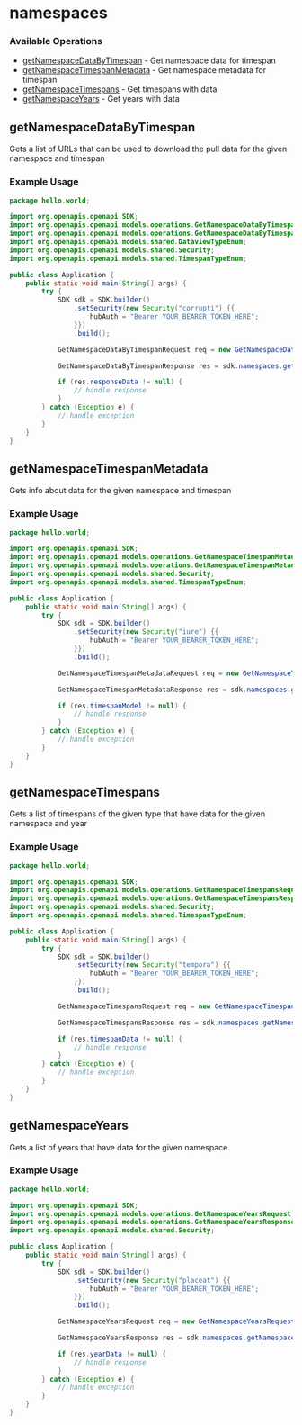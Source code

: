 # namespaces

### Available Operations

* [getNamespaceDataByTimespan](#getnamespacedatabytimespan) - Get namespace data for timespan
* [getNamespaceTimespanMetadata](#getnamespacetimespanmetadata) - Get namespace metadata for timespan
* [getNamespaceTimespans](#getnamespacetimespans) - Get timespans with data
* [getNamespaceYears](#getnamespaceyears) - Get years with data

## getNamespaceDataByTimespan

Gets a list of URLs that can be used to download the pull data for the given namespace and timespan

### Example Usage

```java
package hello.world;

import org.openapis.openapi.SDK;
import org.openapis.openapi.models.operations.GetNamespaceDataByTimespanRequest;
import org.openapis.openapi.models.operations.GetNamespaceDataByTimespanResponse;
import org.openapis.openapi.models.shared.DataviewTypeEnum;
import org.openapis.openapi.models.shared.Security;
import org.openapis.openapi.models.shared.TimespanTypeEnum;

public class Application {
    public static void main(String[] args) {
        try {
            SDK sdk = SDK.builder()
                .setSecurity(new Security("corrupti") {{
                    hubAuth = "Bearer YOUR_BEARER_TOKEN_HERE";
                }})
                .build();

            GetNamespaceDataByTimespanRequest req = new GetNamespaceDataByTimespanRequest(DataviewTypeEnum.REPO_SUMMARY, "vel", 623564L, TimespanTypeEnum.WEEKS, 384382L);            

            GetNamespaceDataByTimespanResponse res = sdk.namespaces.getNamespaceDataByTimespan(req);

            if (res.responseData != null) {
                // handle response
            }
        } catch (Exception e) {
            // handle exception
        }
    }
}
```

## getNamespaceTimespanMetadata

Gets info about data for the given namespace and timespan

### Example Usage

```java
package hello.world;

import org.openapis.openapi.SDK;
import org.openapis.openapi.models.operations.GetNamespaceTimespanMetadataRequest;
import org.openapis.openapi.models.operations.GetNamespaceTimespanMetadataResponse;
import org.openapis.openapi.models.shared.Security;
import org.openapis.openapi.models.shared.TimespanTypeEnum;

public class Application {
    public static void main(String[] args) {
        try {
            SDK sdk = SDK.builder()
                .setSecurity(new Security("iure") {{
                    hubAuth = "Bearer YOUR_BEARER_TOKEN_HERE";
                }})
                .build();

            GetNamespaceTimespanMetadataRequest req = new GetNamespaceTimespanMetadataRequest("magnam", 891773L, TimespanTypeEnum.MONTHS, 963663L);            

            GetNamespaceTimespanMetadataResponse res = sdk.namespaces.getNamespaceTimespanMetadata(req);

            if (res.timespanModel != null) {
                // handle response
            }
        } catch (Exception e) {
            // handle exception
        }
    }
}
```

## getNamespaceTimespans

Gets a list of timespans of the given type that have data for the given namespace and year

### Example Usage

```java
package hello.world;

import org.openapis.openapi.SDK;
import org.openapis.openapi.models.operations.GetNamespaceTimespansRequest;
import org.openapis.openapi.models.operations.GetNamespaceTimespansResponse;
import org.openapis.openapi.models.shared.Security;
import org.openapis.openapi.models.shared.TimespanTypeEnum;

public class Application {
    public static void main(String[] args) {
        try {
            SDK sdk = SDK.builder()
                .setSecurity(new Security("tempora") {{
                    hubAuth = "Bearer YOUR_BEARER_TOKEN_HERE";
                }})
                .build();

            GetNamespaceTimespansRequest req = new GetNamespaceTimespansRequest("suscipit", TimespanTypeEnum.MONTHS, 791725L);            

            GetNamespaceTimespansResponse res = sdk.namespaces.getNamespaceTimespans(req);

            if (res.timespanData != null) {
                // handle response
            }
        } catch (Exception e) {
            // handle exception
        }
    }
}
```

## getNamespaceYears

Gets a list of years that have data for the given namespace

### Example Usage

```java
package hello.world;

import org.openapis.openapi.SDK;
import org.openapis.openapi.models.operations.GetNamespaceYearsRequest;
import org.openapis.openapi.models.operations.GetNamespaceYearsResponse;
import org.openapis.openapi.models.shared.Security;

public class Application {
    public static void main(String[] args) {
        try {
            SDK sdk = SDK.builder()
                .setSecurity(new Security("placeat") {{
                    hubAuth = "Bearer YOUR_BEARER_TOKEN_HERE";
                }})
                .build();

            GetNamespaceYearsRequest req = new GetNamespaceYearsRequest("voluptatum");            

            GetNamespaceYearsResponse res = sdk.namespaces.getNamespaceYears(req);

            if (res.yearData != null) {
                // handle response
            }
        } catch (Exception e) {
            // handle exception
        }
    }
}
```
